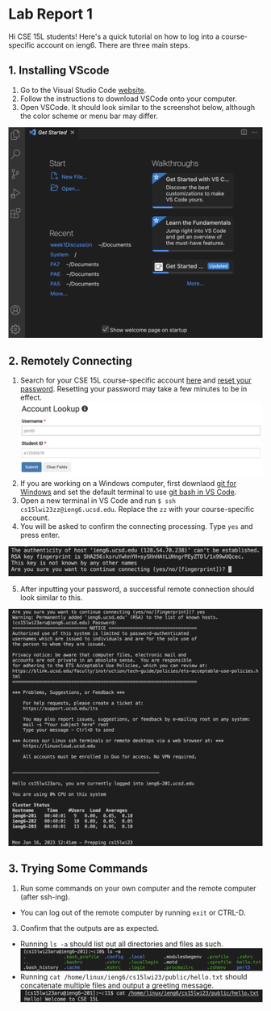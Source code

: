 # Lab Report 1
Hi CSE 15L students! Here's a quick tutorial on how to log into a course-specific account on ieng6.
There are three main steps.
## 1. Installing VScode

1. Go to the Visual Studio Code [website](https://code.visualstudio.com/download).
2. Follow the instructions to download VSCode onto your computer.
3. Open VSCode. It should look similar to the screenshot below, although the color scheme or menu bar may differ.

![Image](VSCode_screenshot.png)

## 2. Remotely Connecting
1. Search for your CSE 15L course-specific account [here](https://sdacs.ucsd.edu/~icc/index.php) and [reset your password](https://docs.google.com/document/d/1hs7CyQeh-MdUfM9uv99i8tqfneos6Y8bDU0uhn1wqho/edit). Resetting your password may take a few minutes to be in effect.
![Image](acct_lookup.png)
3. If you are working on a Windows computer, first downlaod [git for Windows](https://gitforwindows.org/) and  set the default terminal to use [git bash in VS Code](https://stackoverflow.com/a/50527994).
4. Open a new terminal in VS Code and run `$ ssh cs15lwi23zz@ieng6.ucsd.edu`. Replace the `zz` with your course-specific account.
5. You will be asked to confirm the connecting processing. Type `yes` and press enter.

![Image](first_ssh.png)

5. After inputting your password, a successful remote connection should look similar to this.

![Image](successful_login.png)

## 3. Trying Some Commands
1. Run some commands on your own computer and the remote computer (after ssh-ing).
- You can log out of the remote computer by running `exit` or CTRL-D.
3. Confirm that the outputs are as expected.
- Running `ls -a` should list out all directories and files as such.
![Image](ls-a_screenshot.png)
- Running `cat /home/linux/ieng6/cs15lwi23/public/hello.txt` should concatenate multiple files and output a greeting message.
![Image](cat_screenshot.png)

